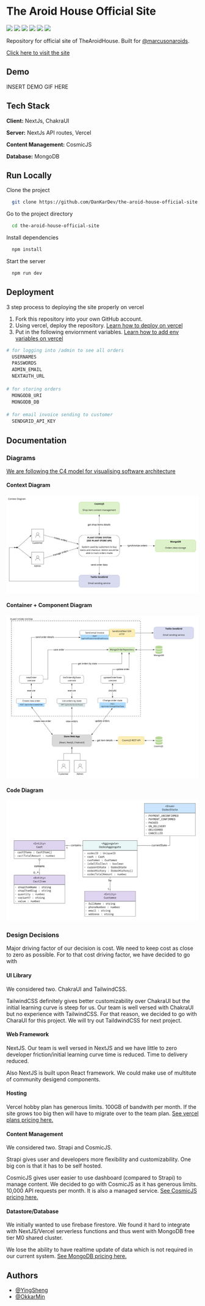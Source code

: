 # The Aroid House Official Site
<p>
  <img src='https://img.shields.io/badge/JavaScript-F7DF1E?style=for-the-badge&logo=javascript&logoColor=black'>

  <img src='https://img.shields.io/badge/TypeScript-007ACC?style=for-the-badge&logo=typescript&logoColor=white'>

  <img src='https://img.shields.io/badge/Chakra--UI-319795?style=for-the-badge&logo=chakra-ui&logoColor=white'>

  <img src='https://img.shields.io/badge/next.js-000000?style=for-the-badge&logo=next-dot-js&logoColor=white'>

  <img src='https://img.shields.io/badge/MongoDB-4EA94B?style=for-the-badge&logo=mongodb&logoColor=white'>

  <img src='https://img.shields.io/badge/CosmicJS-29ABE1?style=for-the-badge'>
</p>

Repository for official site of TheAroidHouse. Built for [@marcusonaroids](https://www.instagram.com/marcusonaroids/). 

[Click here to visit the site](https://the-aroid-house-official-site.vercel.app)

## Demo
INSERT DEMO GIF HERE

## Tech Stack
**Client:** NextJs, ChakraUI

**Server:** NextJs API routes, Vercel 

**Content Management:** CosmicJS

**Database:** MongoDB

## Run Locally
Clone the project
```bash
  git clone https://github.com/DanKarDev/the-aroid-house-official-site
```

Go to the project directory
```bash
  cd the-aroid-house-official-site
```

Install dependencies
```bash
  npm install
```

Start the server
```bash
  npm run dev
```

## Deployment
3 step process to deploying the site properly on vercel

1. Fork this repository into your own GitHub account.
2. Using vercel, deploy the repository. [Learn how to deploy on vercel](https://vercel.com/docs/introduction)
3. Put in the following enviornment variables. [Learn how to add env variables on vercel](https://vercel.com/docs/environment-variables)

```bash
# for logging into /admin to see all orders
  USERNAMES
  PASSWORDS
  ADMIN_EMAIL
  NEXTAUTH_URL 

# for storing orders
  MONGODB_URI
  MONGODB_DB

# for email invoice sending to customer
  SENDGRID_API_KEY
```

## Documentation
### Diagrams
[We are following the C4 model for visualising software architecture](https://c4model.com/)

#### Context Diagram
![Context Diagram](documentation/assets/ContextDiagram.jpg)

#### Container + Component Diagram
![Container Component Diagram](documentation/assets/ContianerComponentDiagram.jpg)

#### Code Diagram
![Code Diagram](documentation/assets/CodeDiagram.jpg)

### Design Decisions

Major driving factor of our decision is cost. We need to keep cost as close to zero as possible. For to that cost driving factor, we have decided to go with

#### UI Library
We considered two. ChakraUI and TailwindCSS.

TailwindCSS definitely gives better customizability over ChakraUI but the initial learning curve is steep for us. Our team is well versed with ChakraUI but no experience with TailwindCSS. For that reason, we decided to go with CharaUI for this project. We will try out TaildwindCSS for next project.

#### Web Framework
NextJS. Our team is well versed in NextJS and we have little to zero developer friction/initial learning curve time is reduced. Time to delivery reduced.

Also NextJS is built upon React framework. We could make use of multitute of community desigend components.

#### Hosting
Vercel hobby plan has generous limits. 100GB of bandwith per month. If the site grows too big then will have to migrate over to the team plan. [See vercel plans pricing here.](https://vercel.com/pricing)

#### Content Management
We considered two. Strapi and CosmicJS. 

Strapi gives user and developers more flexibility and customizability. One big con is that it has to be self hosted.

CosmicJS gives user easier to use dashboard (compared to Strapi) to manage content. We decided to go with CosmicJS as it has generous limits. 10,000 API requests per month. It is also a managed service. [See CosmicJS pricing here.](https://www.cosmicjs.com/pricing)

#### Datastore/Database
We initially wanted to use firebase firestore. We found it hard to integrate with NextJS/Vercel serverless functions and thus went with MongoDB free tier M0 shared cluster.

We lose the ability to have realtime update of data which is not required in our current system. [See MongoDB pricing here.](https://www.mongodb.com/pricing)

## Authors
- [@YingSheng](https://yeowys.com)
- [@OkkarMin](https://okkarm.in)  